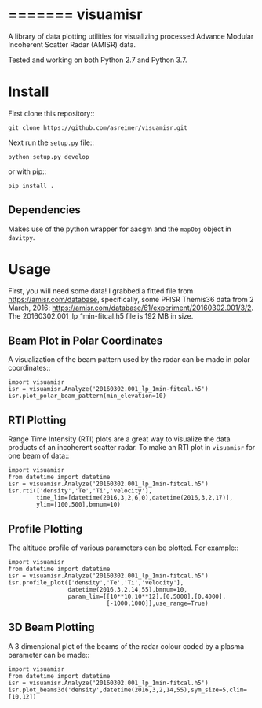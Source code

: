 =======
visuamisr
=======
A library of data plotting utilities for visualizing processed Advance Modular Incoherent Scatter Radar (AMISR) data.

Tested and working on both Python 2.7 and Python 3.7.

Install
=======
First clone this repository::

    git clone https://github.com/asreimer/visuamisr.git

Next run the `setup.py` file::

    python setup.py develop

or with pip::

    pip install .


Dependencies
------------
Makes use of the python wrapper for aacgm and the `mapObj` object in `davitpy`.


Usage
=====

First, you will need some data! I grabbed a fitted file from https://amisr.com/database, specifically, some PFISR Themis36 data from 2 March, 2016: https://amisr.com/database/61/experiment/20160302.001/3/2. The 20160302.001_lp_1min-fitcal.h5 file is 192 MB in size.

Beam Plot in Polar Coordinates
------------------------------
A visualization of the beam pattern used by the radar can be made in polar coordinates::

    import visuamisr
    isr = visuamisr.Analyze('20160302.001_lp_1min-fitcal.h5')
    isr.plot_polar_beam_pattern(min_elevation=10)

RTI Plotting
------------
Range Time Intensity (RTI) plots are a great way to visualize the data products of an incoherent scatter radar.
To make an RTI plot in `visuamisr` for one beam of data::

    import visuamisr
    from datetime import datetime
    isr = visuamisr.Analyze('20160302.001_lp_1min-fitcal.h5')
    isr.rti(['density','Te','Ti','velocity'],
            time_lim=[datetime(2016,3,2,6,0),datetime(2016,3,2,17)],
            ylim=[100,500],bmnum=10)

Profile Plotting
----------------
The altitude profile of various parameters can be plotted. For example::

    import visuamisr
    from datetime import datetime
    isr = visuamisr.Analyze('20160302.001_lp_1min-fitcal.h5')
    isr.profile_plot(['density','Te','Ti','velocity'],
                     datetime(2016,3,2,14,55),bmnum=10,
                     param_lim=[[10**10,10**12],[0,5000],[0,4000],
                                [-1000,1000]],use_range=True)

3D Beam Plotting
----------------
A 3 dimensional plot of the beams of the radar colour coded by a plasma parameter can be made::

    import visuamisr
    from datetime import datetime
    isr = visuamisr.Analyze('20160302.001_lp_1min-fitcal.h5')
    isr.plot_beams3d('density',datetime(2016,3,2,14,55),sym_size=5,clim=[10,12])
